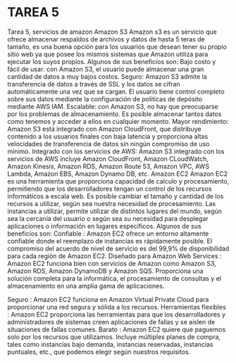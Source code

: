 # TAREA 5
Tarea 5, servicios de amazon
Amazon S3
Amazon s3 es un servicio que ofrece almacenar respaldos de archivos y datos de hasta 5 teras de tamaño, es una buena opción para los usuarios que desean tener su propio sitio web ya que posee los mismos sistemas que Amazon utiliza para ejecutar los suyos propios.
Algunos de sus beneficios son:
Bajo costo y fácil de usar: con Amazon S3, el usuario puede almacenar una gran cantidad de datos a muy bajos costos.
Seguro: Amazon S3 admite la transferencia de datos a través de SSL y los datos se cifran automáticamente una vez que se cargan. El usuario tiene control completo sobre sus datos mediante la configuración de políticas de depósito mediante AWS IAM.
Escalable: con Amazon S3, no hay que preocuparse por los problemas de almacenamiento. Es posible almacenar tantos datos como tenemos y acceder a ellos en cualquier momento.
Mayor rendimiento: Amazon S3 está integrado con Amazon CloudFront, que distribuye contenido a los usuarios finales con baja latencia y proporciona altas velocidades de transferencia de datos sin ningún compromiso de uso mínimo.
Integrado con los servicios de AWS: Amazon S3 integrado con los servicios de AWS incluye Amazon CloudFront, Amazon CLoudWatch, Amazon Kinesis, Amazon RDS, Amazon Route 53, Amazon VPC, AWS Lambda, Amazon EBS, Amazon Dynamo DB, etc.
Amazon EC2
Amazon EC2 es una herramienta que proporciona capacidad de calculo y procesamiento, permitiendo que los desarrolladores tengan un control de los recursos informáticos a escala web.
Es posible cambiar el tamaño y cantidad de los recursos a utilizar, según sea nuestra necesidad de procesamiento. Las instancias a utilizar, permite utilizar de distintos lugares del mundo, según sea la cercanía del usuario o según sea su necesidad para desplegar aplicaciones o información en lugares específicos.
Algunos de sus beneficios son:
Confiable : Amazon EC2 ofrece un entorno altamente confiable donde el reemplazo de instancias es rápidamente posible. El compromiso del acuerdo de nivel de servicio es del 99,9% de disponibilidad para cada región de Amazon EC2.
Diseñado para Amazon Web Services : Amazon EC2 funciona bien con servicios de Amazon como Amazon S3, Amazon RDS, Amazon DynamoDB y Amazon SQS. Proporciona una solución completa para la informática, el procesamiento de consultas y el almacenamiento en una amplia gama de aplicaciones.

Seguro : Amazon EC2 funciona en Amazon Virtual Private Cloud para proporcionar una red segura y sólida a los recursos.
Herramientas flexibles : Amazon EC2 proporciona las herramientas para que los desarrolladores y administradores de sistemas creen aplicaciones de fallas y se aíslen de situaciones de fallas comunes.
Barato : Amazon EC2 quiere que paguemos solo por los recursos que utilizamos. Incluye múltiples planes de compra, tales como instancias bajo demanda, instancias reservadas, instancias puntuales, etc., que podemos elegir según nuestros requisitos.



